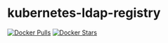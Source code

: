 kubernetes-ldap-registry
=======================

[![Docker Pulls](https://img.shields.io/docker/pulls/osixia/registry-ldap-auth.svg)][hub]
[![Docker Stars](https://img.shields.io/docker/stars/osixia/registry-ldap-auth.svg)][hub]

[hub]: https://hub.docker.com/r/osixia/registry-ldap-auth/
